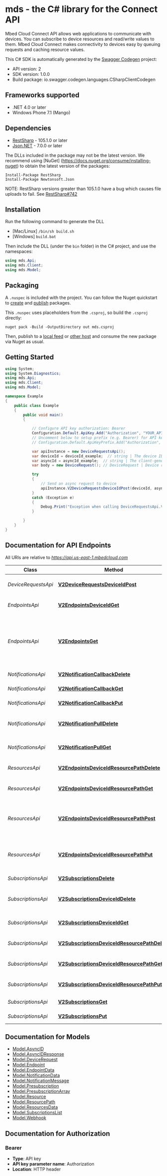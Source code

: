 # mds - the C# library for the Connect API

Mbed Cloud Connect API allows web applications to communicate with devices. You can subscribe to device resources and read/write values to them. Mbed Cloud Connect makes connectivity to devices easy by queuing requests and caching resource values.

This C# SDK is automatically generated by the [Swagger Codegen](https://github.com/swagger-api/swagger-codegen) project:

- API version: 2
- SDK version: 1.0.0
- Build package: io.swagger.codegen.languages.CSharpClientCodegen

<a name="frameworks-supported"></a>
## Frameworks supported
- .NET 4.0 or later
- Windows Phone 7.1 (Mango)

<a name="dependencies"></a>
## Dependencies
- [RestSharp](https://www.nuget.org/packages/RestSharp) - 105.1.0 or later
- [Json.NET](https://www.nuget.org/packages/Newtonsoft.Json/) - 7.0.0 or later

The DLLs included in the package may not be the latest version. We recommend using [NuGet] (https://docs.nuget.org/consume/installing-nuget) to obtain the latest version of the packages:
```
Install-Package RestSharp
Install-Package Newtonsoft.Json
```

NOTE: RestSharp versions greater than 105.1.0 have a bug which causes file uploads to fail. See [RestSharp#742](https://github.com/restsharp/RestSharp/issues/742)

<a name="installation"></a>
## Installation
Run the following command to generate the DLL
- [Mac/Linux] `/bin/sh build.sh`
- [Windows] `build.bat`

Then include the DLL (under the `bin` folder) in the C# project, and use the namespaces:
```csharp
using mds.Api;
using mds.Client;
using mds.Model;
```
<a name="packaging"></a>
## Packaging

A `.nuspec` is included with the project. You can follow the Nuget quickstart to [create](https://docs.microsoft.com/en-us/nuget/quickstart/create-and-publish-a-package#create-the-package) and [publish](https://docs.microsoft.com/en-us/nuget/quickstart/create-and-publish-a-package#publish-the-package) packages.

This `.nuspec` uses placeholders from the `.csproj`, so build the `.csproj` directly:

```
nuget pack -Build -OutputDirectory out mds.csproj
```

Then, publish to a [local feed](https://docs.microsoft.com/en-us/nuget/hosting-packages/local-feeds) or [other host](https://docs.microsoft.com/en-us/nuget/hosting-packages/overview) and consume the new package via Nuget as usual.

<a name="getting-started"></a>
## Getting Started

```csharp
using System;
using System.Diagnostics;
using mds.Api;
using mds.Client;
using mds.Model;

namespace Example
{
    public class Example
    {
        public void main()
        {

            // Configure API key authorization: Bearer
            Configuration.Default.ApiKey.Add("Authorization", "YOUR_API_KEY");
            // Uncomment below to setup prefix (e.g. Bearer) for API key, if needed
            // Configuration.Default.ApiKeyPrefix.Add("Authorization", "Bearer");

            var apiInstance = new DeviceRequestsApi();
            var deviceId = deviceId_example;  // string | The device ID generated by Mbed Cloud.
            var asyncId = asyncId_example;  // string | The client-generated ID for matching the correct response delivered via a notification.
            var body = new DeviceRequest(); // DeviceRequest | Device request to send.

            try
            {
                // Send an async request to device
                apiInstance.V2DeviceRequestsDeviceIdPost(deviceId, asyncId, body);
            }
            catch (Exception e)
            {
                Debug.Print("Exception when calling DeviceRequestsApi.V2DeviceRequestsDeviceIdPost: " + e.Message );
            }

        }
    }
}
```

<a name="documentation-for-api-endpoints"></a>
## Documentation for API Endpoints

All URIs are relative to *https://api.us-east-1.mbedcloud.com*

Class | Method | HTTP request | Description
------------ | ------------- | ------------- | -------------
*DeviceRequestsApi* | [**V2DeviceRequestsDeviceIdPost**](docs/DeviceRequestsApi.md#v2devicerequestsdeviceidpost) | **POST** /v2/device-requests/{device-id} | Send an async request to device
*EndpointsApi* | [**V2EndpointsDeviceIdGet**](docs/EndpointsApi.md#v2endpointsdeviceidget) | **GET** /v2/endpoints/{device-id} | List the resources on an endpoint
*EndpointsApi* | [**V2EndpointsGet**](docs/EndpointsApi.md#v2endpointsget) | **GET** /v2/endpoints | (DEPRECATED) List registered endpoints. The number of returned endpoints is currently limited to 200.
*NotificationsApi* | [**V2NotificationCallbackDelete**](docs/NotificationsApi.md#v2notificationcallbackdelete) | **DELETE** /v2/notification/callback | Delete callback URL
*NotificationsApi* | [**V2NotificationCallbackGet**](docs/NotificationsApi.md#v2notificationcallbackget) | **GET** /v2/notification/callback | Check callback URL
*NotificationsApi* | [**V2NotificationCallbackPut**](docs/NotificationsApi.md#v2notificationcallbackput) | **PUT** /v2/notification/callback | Register a callback URL
*NotificationsApi* | [**V2NotificationPullDelete**](docs/NotificationsApi.md#v2notificationpulldelete) | **DELETE** /v2/notification/pull | Delete notification Long Poll channel
*NotificationsApi* | [**V2NotificationPullGet**](docs/NotificationsApi.md#v2notificationpullget) | **GET** /v2/notification/pull | Get notifications using Long Poll
*ResourcesApi* | [**V2EndpointsDeviceIdResourcePathDelete**](docs/ResourcesApi.md#v2endpointsdeviceidresourcepathdelete) | **DELETE** /v2/endpoints/{device-id}/{resourcePath} | Delete a resource path
*ResourcesApi* | [**V2EndpointsDeviceIdResourcePathGet**](docs/ResourcesApi.md#v2endpointsdeviceidresourcepathget) | **GET** /v2/endpoints/{device-id}/{resourcePath} | Read from a resource
*ResourcesApi* | [**V2EndpointsDeviceIdResourcePathPost**](docs/ResourcesApi.md#v2endpointsdeviceidresourcepathpost) | **POST** /v2/endpoints/{device-id}/{resourcePath} | Execute a function on a Resource or create new Object instance
*ResourcesApi* | [**V2EndpointsDeviceIdResourcePathPut**](docs/ResourcesApi.md#v2endpointsdeviceidresourcepathput) | **PUT** /v2/endpoints/{device-id}/{resourcePath} | Write to a resource or use write-attributes for a resource
*SubscriptionsApi* | [**V2SubscriptionsDelete**](docs/SubscriptionsApi.md#v2subscriptionsdelete) | **DELETE** /v2/subscriptions | Remove pre-subscriptions
*SubscriptionsApi* | [**V2SubscriptionsDeviceIdDelete**](docs/SubscriptionsApi.md#v2subscriptionsdeviceiddelete) | **DELETE** /v2/subscriptions/{device-id} | Delete subscriptions from an endpoint
*SubscriptionsApi* | [**V2SubscriptionsDeviceIdGet**](docs/SubscriptionsApi.md#v2subscriptionsdeviceidget) | **GET** /v2/subscriptions/{device-id} | Read endpoints subscriptions
*SubscriptionsApi* | [**V2SubscriptionsDeviceIdResourcePathDelete**](docs/SubscriptionsApi.md#v2subscriptionsdeviceidresourcepathdelete) | **DELETE** /v2/subscriptions/{device-id}/{resourcePath} | Remove a subscription
*SubscriptionsApi* | [**V2SubscriptionsDeviceIdResourcePathGet**](docs/SubscriptionsApi.md#v2subscriptionsdeviceidresourcepathget) | **GET** /v2/subscriptions/{device-id}/{resourcePath} | Read subscription status
*SubscriptionsApi* | [**V2SubscriptionsDeviceIdResourcePathPut**](docs/SubscriptionsApi.md#v2subscriptionsdeviceidresourcepathput) | **PUT** /v2/subscriptions/{device-id}/{resourcePath} | Subscribe to a resource path
*SubscriptionsApi* | [**V2SubscriptionsGet**](docs/SubscriptionsApi.md#v2subscriptionsget) | **GET** /v2/subscriptions | Get pre-subscriptions
*SubscriptionsApi* | [**V2SubscriptionsPut**](docs/SubscriptionsApi.md#v2subscriptionsput) | **PUT** /v2/subscriptions | Set pre-subscriptions


<a name="documentation-for-models"></a>
## Documentation for Models

 - [Model.AsyncID](docs/AsyncID.md)
 - [Model.AsyncIDResponse](docs/AsyncIDResponse.md)
 - [Model.DeviceRequest](docs/DeviceRequest.md)
 - [Model.Endpoint](docs/Endpoint.md)
 - [Model.EndpointData](docs/EndpointData.md)
 - [Model.NotificationData](docs/NotificationData.md)
 - [Model.NotificationMessage](docs/NotificationMessage.md)
 - [Model.Presubscription](docs/Presubscription.md)
 - [Model.PresubscriptionArray](docs/PresubscriptionArray.md)
 - [Model.Resource](docs/Resource.md)
 - [Model.ResourcePath](docs/ResourcePath.md)
 - [Model.ResourcesData](docs/ResourcesData.md)
 - [Model.SubscriptionsList](docs/SubscriptionsList.md)
 - [Model.Webhook](docs/Webhook.md)


<a name="documentation-for-authorization"></a>
## Documentation for Authorization

<a name="Bearer"></a>
### Bearer

- **Type**: API key
- **API key parameter name**: Authorization
- **Location**: HTTP header

